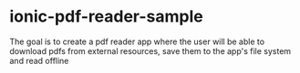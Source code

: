 # ionic-pdf-reader-sample

The goal is to create a pdf reader app where the user will be able to download pdfs from external resources, save them to the app's file system and read offline
